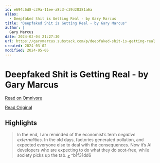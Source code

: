 ```yaml
---
id: e694c6d8-c39a-11ee-a8c3-c39d28381a6a
alias:
  - Deepfaked Shit is Getting Real - by Gary Marcus
title: "Deepfaked Shit is Getting Real - by Gary Marcus"
author: |
  Gary Marcus
date: 2024-02-04 21:27:30
url: https://garymarcus.substack.com/p/deepfaked-shit-is-getting-real
created: 2024-03-02
modified: 2024-05-05
---
```


# Deepfaked Shit is Getting Real - by Gary Marcus

[Read on Omnivore](https://omnivore.app/me/deepfaked-shit-is-getting-real-by-gary-marcus-18d75c7f683)

[Read Original](https://garymarcus.substack.com/p/deepfaked-shit-is-getting-real)

## Highlights

> In the end, I am reminded of the economist’s term _negative externalities_. In the old days, factories generated pollution, and expected everyone else to deal with the consequences. Now it’s AI developers who are expecting to do what they do scot-free, while society picks up the tab.  [⤴️](https://omnivore.app/me/deepfaked-shit-is-getting-real-by-gary-marcus-18d75c7f683#b1f31dd6-c343-47aa-b952-abb14608d70b)  ^b1f31dd6

